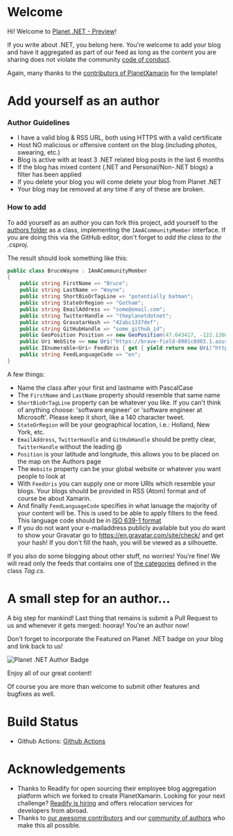 # Welcome

Hi! Welcome to [Planet .NET - Preview](https://brave-field-0981c0d03.1.azurestaticapps.net/)!

If you write about .NET, you belong here. You're welcome to add your blog and have it aggregated as part of our feed as long as the content you are sharing does not violate the community [code of conduct](https://github.com/mabroukmahdhi/planet.net/blob/master/CODE_OF_CONDUCT.md).

Again, many thanks to the [contributors of PlanetXamarin](https://github.com/planetxamarin/planetxamarin/graphs/contributors) for the template!

# Add yourself as an author

### Author Guidelines
- I have a valid blog & RSS URL, both using HTTPS with a valid certificate
- Host NO malicious or offensive content on the blog (including photos, swearing, etc.)
- Blog is active with at least 3 .NET related blog posts in the last 6 months
- If the blog has mixed content (.NET and Personal/Non-.NET blogs) a filter has been applied
- If you delete your blog you will come delete your blog from Planet .NET
- Your blog may be removed at any time if any of these are broken.

### How to add

To add yourself as an author you can fork this project, add yourself to the [authors folder](https://github.com/mabroukmahdhi/planet.net/tree/main/PlanetDotnet.Api/Models/Foundations/Authors) as a class, implementing the `IAmACommunityMember` interface. If you are doing this via the GitHub editor, don't forget to _add the class to the .csproj_.

The result should look something like this:

``` csharp
public class BruceWayne : IAmACommunityMember
{
    public string FirstName => "Bruce";
    public string LastName => "Wayne";
    public string ShortBioOrTagLine => "potentially batman";
    public string StateOrRegion => "Gotham";
    public string EmailAddress => "some@email.com";
    public string TwitterHandle => "theplanetdotnet";
    public string GravatarHash => "42abc1337def";
    public string GitHubHandle => "some_github_id";
    public GeoPosition Position => new GeoPosition(47.643417, -122.126083);
    public Uri WebSite => new Uri("https://brave-field-0981c0d03.1.azurestaticapps.net/");
    public IEnumerable<Uri> FeedUris { get { yield return new Uri("https://brave-field-0981c0d03.1.azurestaticapps.net/api/rss"); } }
    public string FeedLanguageCode => "en";
}
```

A few things: 
- Name the class after your first and lastname with PascalCase
- The `FirstName` and `LastName` property should resemble that same name
- `ShortBioOrTagLine` property can be whatever you like. If you can't think of anything choose: 'software engineer' or 'software engineer at Microsoft'. Please keep it short, like a 140 character tweet.
- `StateOrRegion` will be your geographical location, i.e.: Holland, New York, etc.
- `EmailAddress`, `TwitterHandle` and `GitHubHandle` should be pretty clear, `TwitterHandle` without the leading @
- `Position` is your latitude and longitude, this allows you to be placed on the map on the Authors page
- The `Website` property can be your global website or whatever you want people to look at
- With `FeedUris` you can supply one or more URIs which resemble your blogs. Your blogs should be provided in RSS (Atom) format and of course be about Xamarin.
- And finally `FeedLanguageCode` specifies in what lanuage the majority of your content will be. This is used to be able to apply filters to the feed. This language code should be in [ISO 639-1 format](https://en.wikipedia.org/wiki/List_of_ISO_639-1_codes)
- If you do not want your e-mailaddress publicly available but you _do_ want to show your Gravatar go to https://en.gravatar.com/site/check/ and get your hash! If you don't fill the hash, you will be viewed as a silhouette.

If you also do some blogging about other stuff, no worries! You're fine! We will read only the feeds that contains one of [the categories](https://github.com/mabroukmahdhi/planet.net/blob/main/PlanetDotnet.Shared/Abstractions/Tags/Tag.cs) defined in the class _Tag.cs_.


# A small step for an author...

A big step for mankind! Last thing that remains is submit a Pull Request to us and whenever it gets merged: hooray! You're an author now!

Don't forget to incorporate the Featured on Planet .NET badge on your blog and link back to us!

![Planet .NET Author Badge](https://github.com/mabroukmahdhi/planet.net/blob/main/Assets/Badge/Badge0.png)

Enjoy all of our great content! 

Of course you are more than welcome to submit other features and bugfixes as well.

# Build Status
* Github Actions: [Github Actions](https://github.com/mabroukmahdhi/planet.net/blob/main/.github/workflows/azure-static-web-apps-brave-field-0981c0d03.yml/badge.svg)

# Acknowledgements
* Thanks to Readify for open sourcing their employee blog aggregation platform which we forked to create PlanetXamarin. Looking for your next challenge? [Readify is hiring](https://join.readify.net/?source=StaffReferral&campaign=geoffrey.huntley) and offers relocation services for developers from abroad.
* Thanks to [our awesome contributors](https://github.com/planetxamarin/planetxamarin/graphs/contributors) and our [community of authors](https://github.com/planetxamarin/planetxamarin/tree/master/src/Firehose.Web/Authors) who make this all possible.
